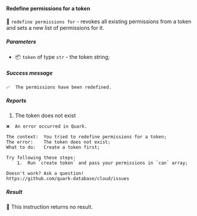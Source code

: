 #### Redefine permissions for a token

🔧 `redefine permissions for` - revokes all existing permissions from a token and sets a new list of permissions for it.

##### Parameters

* 📦 `token` of type `str` - the token string;

<!-- or...
🚫 This instruction takes no parameters.
-->

##### Success message

```
✅  The permissions have been redefined.
```

##### Reports

1. The token does not exist
```
❌  An error occurred in Quark.

The context:  You tried to redefine permissions for a token;
The error:    The token does not exist;
What to do:   Create a token first;

Try following these steps:
    1.  Run `create token` and pass your permissions in `can` array;

Doesn't work? Ask a question!
https://github.com/quark-database/cloud/issues
```

##### Result

🚫 This instruction returns no result.
